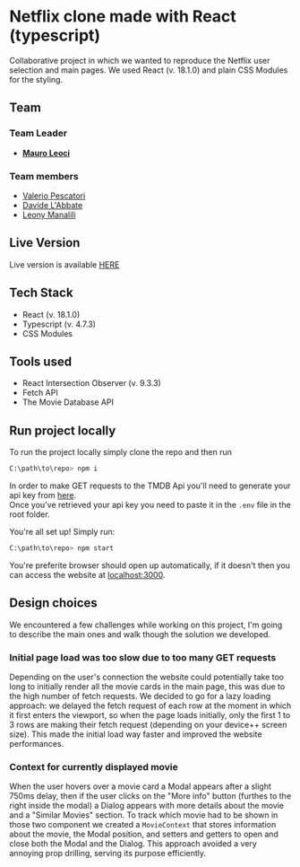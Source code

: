 # Netflix clone made with React (typescript)

Collaborative project in which we wanted to reproduce the Netflix user selection and main pages.
We used React (v. 18.1.0) and plain CSS Modules for the styling.

## Team

### Team Leader

- **[Mauro Leoci](cibe)**

### Team members

- [Valerio Pescatori](vale)
- [Davide L'Abbate](god-davide)
- [Leony Manalili](leony)

## Live Version

Live version is available [HERE](godflex)

## Tech Stack

- React (v. 18.1.0)
- Typescript (v. 4.7.3)
- CSS Modules

## Tools used

- React Intersection Observer (v. 9.3.3)
- Fetch API
- The Movie Database API

## Run project locally

To run the project locally simply clone the repo and then run

```bash
C:\path\to\repo> npm i
```

In order to make GET requests to the TMDB Api you'll need to generate your api key from [here](tmdb-api).<br>
Once you've retrieved your api key you need to paste it in the `.env` file in the root folder.

You're all set up! Simply run:

```bash
C:\path\to\repo> npm start
```

You're preferite browser should open up automatically, if it doesn't then you can access the website at [localhost:3000](http://localhost:3000).

## Design choices

We encountered a few challenges while working on this project, I'm going to describe the main ones and walk though the solution we developed.

### Initial page load was too slow due to too many GET requests

Depending on the user's connection the website could potentially take too long to initially render all the movie cards in the main page, this was due to the high number of fetch requests.
We decided to go for a lazy loading approach: we delayed the fetch request of each row at the moment in which it first enters the viewport, so when the page loads initially, only the first 1 to 3 rows are making their fetch request (depending on your device++ screen size). This made the initial load way faster and improved the website performances.

### Context for currently displayed movie

When the user hovers over a movie card a Modal appears after a slight 750ms delay, then if the user clicks on the "More info" button (furthes to the right inside the modal) a Dialog appears with more details about the movie and a "Similar Movies" section.
To track which movie had to be shown in those two component we created a `MovieContext` that stores information about the movie, the Modal position, and setters and getters to open and close both the Modal and the Dialog.
This approach avoided a very annoying prop drilling, serving its purpose efficiently.

[//]: # "Reference links for the body"
[godflex]: https://godflex.pages.dev
[cibe]: https://github.com/xcibe95x/
[god-davide]: https://github.com/DavideLAbbate/
[leony]: https://github.com/LeonyMalasanManalili/
[tmdb-api]: https://www.themoviedb.org/documentation/api
